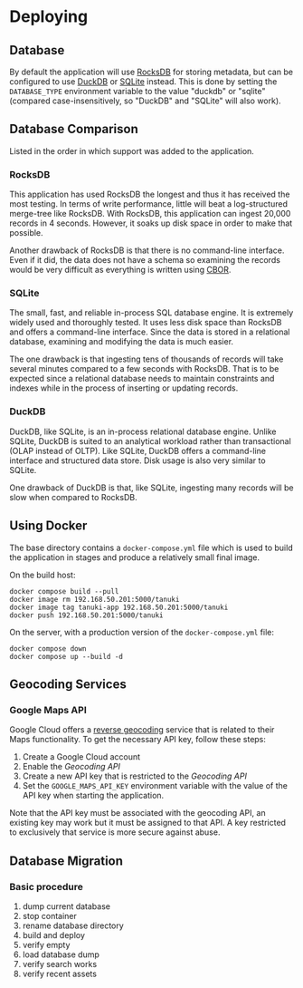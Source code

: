 # Deploying

## Database

By default the application will use [RocksDB](https://rocksdb.org) for storing metadata, but can be configured to use [DuckDB](https://duckdb.org) or [SQLite](https://sqlite.org) instead. This is done by setting the `DATABASE_TYPE` environment variable to the value "duckdb" or "sqlite" (compared case-insensitively, so "DuckDB" and "SQLite" will also work).

## Database Comparison

Listed in the order in which support was added to the application.

### RocksDB

This application has used RocksDB the longest and thus it has received the most testing. In terms of write performance, little will beat a log-structured merge-tree like RocksDB. With RocksDB, this application can ingest 20,000 records in 4 seconds. However, it soaks up disk space in order to make that possible.

Another drawback of RocksDB is that there is no command-line interface. Even if it did, the data does not have a schema so examining the records would be very difficult as everything is written using [CBOR](https://cbor.io).

### SQLite

The small, fast, and reliable in-process SQL database engine. It is extremely widely used and thoroughly tested. It uses less disk space than RocksDB and offers a command-line interface. Since the data is stored in a relational database, examining and modifying the data is much easier.

The one drawback is that ingesting tens of thousands of records will take several minutes compared to a few seconds with RocksDB. That is to be expected since a relational database needs to maintain constraints and indexes while in the process of inserting or updating records.

### DuckDB

DuckDB, like SQLite, is an in-process relational database engine. Unlike SQLite, DuckDB is suited to an analytical workload rather than transactional (OLAP instead of OLTP). Like SQLite, DuckDB offers a command-line interface and structured data store. Disk usage is also very similar to SQLite.

One drawback of DuckDB is that, like SQLite, ingesting many records will be slow when compared to RocksDB.

## Using Docker

The base directory contains a `docker-compose.yml` file which is used to build the application in stages and produce a relatively small final image.

On the build host:

```shell
docker compose build --pull
docker image rm 192.168.50.201:5000/tanuki
docker image tag tanuki-app 192.168.50.201:5000/tanuki
docker push 192.168.50.201:5000/tanuki
```

On the server, with a production version of the `docker-compose.yml` file:

```shell
docker compose down
docker compose up --build -d
```

## Geocoding Services

### Google Maps API

Google Cloud offers a [reverse geocoding](https://developers.google.com/maps/documentation/geocoding/requests-reverse-geocoding) service that is related to their Maps functionality. To get the necessary API key, follow these steps:

1. Create a Google Cloud account
1. Enable the *Geocoding API*
1. Create a new API key that is restricted to the *Geocoding API*
1. Set the `GOOGLE_MAPS_API_KEY` environment variable with the value of the API key when starting the application.

Note that the API key must be associated with the geocoding API, an existing key may work but it must be assigned to that API. A key restricted to exclusively that service is more secure against abuse.

## Database Migration

### Basic procedure

1. dump current database
2. stop container
3. rename database directory
4. build and deploy
5. verify empty
6. load database dump
7. verify search works
8. verify recent assets

